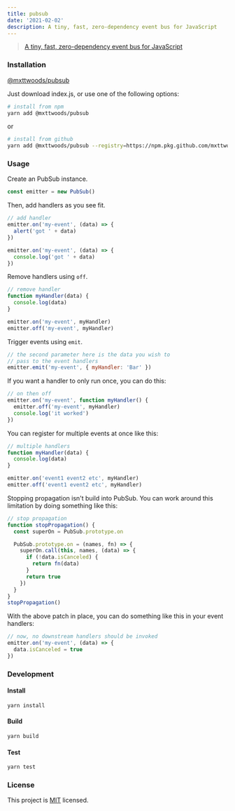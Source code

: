 ```yaml
---
title: pubsub
date: '2021-02-02'
description: A tiny, fast, zero-dependency event bus for JavaScript
---
```


<!-- @format -->

> [A tiny, fast, zero-dependency event bus for JavaScript](https://www.npmjs.com/package/@mxttwoods/pubsub)

### Installation

[@mxttwoods/pubsub](https://www.npmjs.com/package/@mxttwoods/pubsub)

Just download index.js, or use one of the following options:

```bash
# install from npm
yarn add @mxttwoods/pubsub
```

or

```bash
# install from github
yarn add @mxttwoods/pubsub --registry=https://npm.pkg.github.com/mxttwoods
```

### Usage

Create an PubSub instance.

```javascript
const emitter = new PubSub()
```

Then, add handlers as you see fit.

```javascript
// add handler
emitter.on('my-event', (data) => {
  alert('got ' + data)
})

emitter.on('my-event', (data) => {
  console.log('got ' + data)
})
```

Remove handlers using `off`.

```javascript
// remove handler
function myHandler(data) {
  console.log(data)
}

emitter.on('my-event', myHandler)
emitter.off('my-event', myHandler)
```

Trigger events using `emit`.

```javascript
// the second parameter here is the data you wish to
// pass to the event handlers
emitter.emit('my-event', { myHandler: 'Bar' })
```

If you want a handler to only run once, you can do this:

```javascript
// on then off
emitter.on('my-event', function myHandler() {
  emitter.off('my-event', myHandler)
  console.log('it worked')
})
```

You can register for multiple events at once like this:

```javascript
// multiple handlers
function myHandler(data) {
  console.log(data)
}

emitter.on('event1 event2 etc', myHandler)
emitter.off('event1 event2 etc', myHandler)
```

Stopping propagation isn't build into PubSub. You can work around this
limitation by doing something like this:

```javascript
// stop propagation
function stopPropagation() {
  const superOn = PubSub.prototype.on

  PubSub.prototype.on = (names, fn) => {
    superOn.call(this, names, (data) => {
      if (!data.isCanceled) {
        return fn(data)
      }
      return true
    })
  }
}
stopPropagation()
```

With the above patch in place, you can do something like this in your event
handlers:

```javascript
// now, no downstream handlers should be invoked
emitter.on('my-event', (data) => {
  data.isCanceled = true
})
```

### Development

#### Install

```bash
yarn install
```

#### Build

```bash
yarn build
```

#### Test

```bash
yarn test
```

### License

This project is [MIT](https://github.com/mxttwoods/pubsub/blob/master/LICENSE) licensed.
